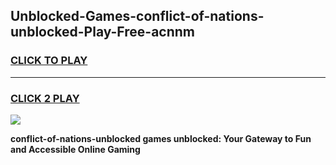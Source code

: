 
## Unblocked-Games-conflict-of-nations-unblocked-Play-Free-acnnm
<h3>
<a href="https://premium76.site?title=conflict-of-nations-unblocked&ref=23A">CLICK TO PLAY</a></h3>
<hr>

<h3>
<a href="https://premium76.site?title=conflict-of-nations-unblocked&ref=23A">CLICK 2 PLAY</a>
  
</h3>

<a href="https://premium76.site?title=conflict-of-nations-unblocked&ref=23A"><img src="https://clearcache.store/games.png"></a>


**conflict-of-nations-unblocked games unblocked: Your Gateway to Fun and Accessible Online Gaming**
